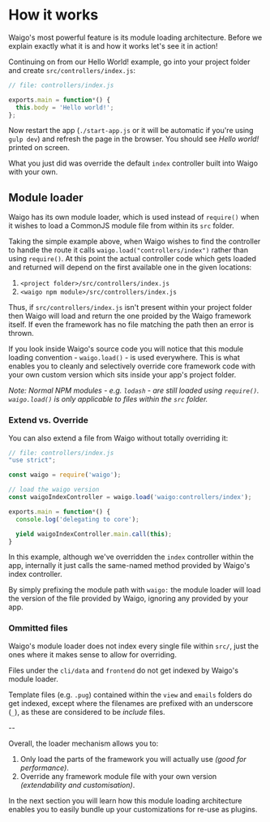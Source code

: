# How it works

Waigo's most powerful feature is its module loading architecture. Before we explain exactly what it is and how it works let's see it in action! 

Continuing on from our Hello World! example, go into your project folder and 
create `src/controllers/index.js`:

```javascript
// file: controllers/index.js

exports.main = function*() {
  this.body = 'Hello world!';
};
```

Now restart the app (`./start-app.js` or it will be automatic if you're using 
`gulp dev`) and refresh the page in the browser. You should see _Hello world!_ printed on screen.

What you just did was override the default `index` controller built into Waigo 
with your own.

## Module loader

Waigo has its own module loader, which is used instead of `require()` when
it wishes to load a CommonJS module file from within its `src` folder.

Taking the simple example above, when Waigo wishes to find the controller to 
handle the route it calls `waigo.load("controllers/index")` rather than using 
`require()`. At this point the actual controller code which gets loaded and 
returned will depend on the first available one in the given locations:

1. `<project folder>/src/controllers/index.js`
2. `<waigo npm module>/src/controllers/index.js`

Thus, if `src/controllers/index.js` isn't present within your project folder then 
Waigo will load and return the one proided by the Waigo framework itself. If 
even the framework has no file matching the path then an error is thrown.

If you look inside Waigo's source code you will notice that this module loading 
convention - `waigo.load()` - is used everywhere. This is what enables you to 
cleanly and selectively override core framework code with your own custom 
version which sits inside your app's project folder.

_Note: Normal NPM modules - e.g. `lodash` - are still loaded using `require()`. 
`waigo.load()` is only applicable to files within the `src` folder._

### Extend vs. Override

You can also extend a file from Waigo without totally overriding it:

```javascript
// file: controllers/index.js
"use strict";

const waigo = require('waigo');

// load the waigo version 
const waigoIndexController = waigo.load('waigo:controllers/index');

exports.main = function*() {
  console.log('delegating to core');

  yield waigoIndexController.main.call(this);
}
```

In this example, although we've overridden the `index` controller within the app, 
internally it just calls the same-named method provided by Waigo's index controller. 

By simply prefixing the module path with `waigo:` the module loader will load the version 
of the file provided by Waigo, ignoring any provided by your app.

### Ommitted files

Waigo's module loader does not index every single file within `src/`, just the ones 
where it makes sense to allow for overriding.

Files under the `cli/data` and `frontend` do not get indexed by Waigo's 
module loader. 

Template files (e.g. `.pug`) contained within the `view` and `emails` folders do get indexed, except where the filenames are prefixed with an underscore (`_`), as 
these are considered to be *include* files.

--

Overall, the loader mechanism allows you to:

1. Only load the parts of the framework you will actually use _(good for 
performance)_.
2. Override any framework module file with your own version _(extendability 
and customisation)_.

In the next section you will learn how this module loading architecture enables you 
to easily bundle up your customizations for re-use as plugins.

